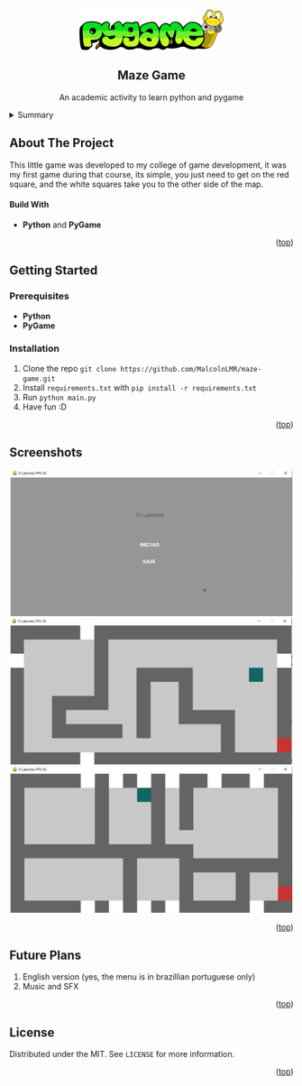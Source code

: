 <!-- Usei este modelo como base de edição: https://github.com/othneildrew/Best-README-Template -->
<a id="readme-top"></a>

<!-- PROJECT LOGO -->
<br />
<div align="center">
  <img src="readme-images/logo.png" alt="Logo" width="256" height="72">
  
  <h2 align="center">Maze Game</h2>

  <p align="center">
    An academic activity to learn python and pygame
    <br/>
  </p>
</div>
<!-- END: PROJECT LOGO -->

<!-- Tabela de resumo -->
<details>
  <summary>Summary</summary>
  <ol>
    <!-- Primeiro: About -->
    <li>
      <a href="#about-the-project">About the Project</a>
      <ul>
        <li><a href="#build-with">Build With</a></li>
      </ul>
    </li>
    <!-- Segundo: Descrição (com sublista) -->
    <li>
      <a href="#getting-started">Getting Started</a>
      <ul>
        <li><a href="#prerequisites">Prerequisites</a></li>
      </ul>
      <ul>
        <li><a href="#installation">Installation</a></li>
      </ul>
    </li>
    <!-- Quarto: Como executar o projeto -->
    <li>
      <a href="#screenshots">Screenshots</a>
    </li>
    <!-- Sétimo: Futuras Melhorias -->
    <li>
      <a href="#future-plans">Future Plans</a>
    </li>
    <!-- Oitavo: Licença -->
    <li>
      <a href="#license">License</a>
    </li>
  </ol>
</details>
<!-- END: Tabela de resumo -->

<!-- SOBRE O PROJETO -->
## About The Project
This little game was developed to my college of game development, it was my first game during that course, its simple, you just need to get on the red square, and the white squares take you to the other side of the map.
</br>

<!-- Funcionalidades -->
#### Build With

- **Python** and **PyGame**

<!-- END: Funcionalidades -->

<p align="right">(<a href="#readme-top">top</a>)</p>
<!-- END: Descrição de projeto -->

<!-- Como Executar o Projeto -->
## Getting Started
### Prerequisites
- **Python** 
- **PyGame**
### Installation
1. Clone the repo ```git clone https://github.com/MalcolnLMR/maze-game.git```
2. Install `requirements.txt` with `pip install -r requirements.txt`
3. Run `python main.py`
4. Have fun :D

<p align="right">(<a href="#readme-top">top</a>)</p>
<!-- END: Como Executar o Projeto -->

<!-- Capturas de tela -->
## Screenshots
<div align="center">
  <img src="readme-images/menu.png" alt="Menu" width="500" height="260">
  <img src="readme-images/level_01.png" alt="level-01" width="500" height="260">
  <img src="readme-images/level_03.png" alt="level-03" width="500" height="260">
</div>

<p align="right">(<a href="#readme-top">top</a>)</p>
<!-- END: Capturas de tela -->

<!-- Futuras Melhorias -->
## Future Plans
1. English version (yes, the menu is in brazillian portuguese only)
2. Music and SFX

<p align="right">(<a href="#readme-top">top</a>)</p>
<!-- END: Futuras Melhorias -->

<!-- LICENSE -->
## License

Distributed under the MIT. See `LICENSE` for more information.

<p align="right">(<a href="#readme-top">top</a>)</p>
<!-- END: LICENSE -->